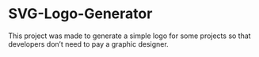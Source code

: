 # SVG-Logo-Generator
This project was made to generate a simple logo for some projects so that developers don’t need to pay a graphic designer.
